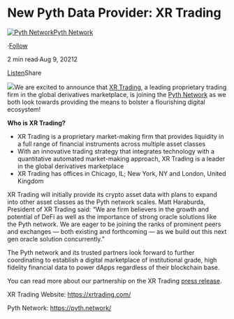 New Pyth Data Provider: XR Trading
==================================

[![Pyth Network](https://miro.medium.com/v2/resize:fill:88:88/1*rdK3rHcWpkge6BRQRIwBjA.jpeg)](/?source=post_page-----5b765d54881c--------------------------------)[Pyth Network](/?source=post_page-----5b765d54881c--------------------------------)

·[Follow](https://medium.com/m/signin?actionUrl=https%3A%2F%2Fmedium.com%2F_%2Fsubscribe%2Fuser%2Ff55fccc0ad62&operation=register&redirect=https%3A%2F%2Fpythnetwork.medium.com%2Fnew-pyth-data-provider-xr-trading-5b765d54881c&user=Pyth+Network&userId=f55fccc0ad62&source=post_page-f55fccc0ad62----5b765d54881c---------------------post_header-----------)

2 min read·Aug 9, 20212

[Listen](https://medium.com/m/signin?actionUrl=https%3A%2F%2Fmedium.com%2Fplans%3Fdimension%3Dpost_audio_button%26postId%3D5b765d54881c&operation=register&redirect=https%3A%2F%2Fpythnetwork.medium.com%2Fnew-pyth-data-provider-xr-trading-5b765d54881c&source=-----5b765d54881c---------------------post_audio_button-----------)Share

![](https://miro.medium.com/v2/resize:fit:1400/1*DFyKrEPHjN-TSB0JGEzDuA.png)We are excited to announce that [XR Trading](https://xrtrading.com/), a leading proprietary trading firm in the global derivatives marketplace, is joining the [Pyth Network](https://pyth.network/) as we both look towards providing the means to bolster a flourishing digital ecosystem!

**Who is XR Trading?**

* XR Trading is a proprietary market-making firm that provides liquidity in a full range of financial instruments across multiple asset classes
* With an innovative trading strategy that integrates technology with a quantitative automated market-making approach, XR Trading is a leader in the global derivatives marketplace
* XR Trading has offices in Chicago, IL; New York, NY and London, United Kingdom

XR Trading will initially provide its crypto asset data with plans to expand into other asset classes as the Pyth network scales. Matt Haraburda, President of XR Trading said: “We are firm believers in the growth and potential of DeFi as well as the importance of strong oracle solutions like the Pyth network. We are eager to be joining the ranks of prominent peers and exchanges — both existing and forthcoming — as we build out this next gen oracle solution concurrently.”

The Pyth network and its trusted partners look forward to further coordinating to establish a digital marketplace of institutional grade, high fidelity financial data to power dApps regardless of their blockchain base.

You can read more about our partnership on the XR Trading [press release](https://www.prnewswire.com/news-releases/xr-trading-joins-rapidly-expanding-pyth-network-301350456.html).

XR Trading Website: <https://xrtrading.com/>

Pyth Network: <https://pyth.network/>

